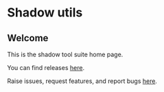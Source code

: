 # Shadow utils

## Welcome

This is the shadow tool suite home page.

You can find releases [here](https://github.com/shadow-maint/shadow/releases).

Raise issues, request features, and report bugs [here](https://github.com/shadow-maint/shadow/issues).
